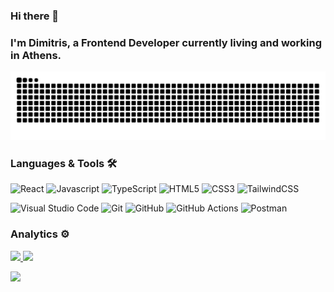 ### Hi there 👋

### I'm Dimitris, a Frontend Developer currently living and working in Athens.

![Snake animation](https://github.com/GuillaumeFalourd/GuillaumeFalourd/blob/output/github-contribution-grid-snake.svg)

### Languages & Tools 🛠
![React](https://img.shields.io/badge/-React-05122A?style=flat&logo=react)
![Javascript](https://img.shields.io/badge/-JavaScript-05122A?style=flat&logo=javascript)
![TypeScript](https://img.shields.io/badge/-TypeScript-05122A?style=flat&logo=TypeScript)
![HTML5](https://img.shields.io/badge/-HTML5-05122A?style=flat&logo=HTML5)
![CSS3](https://img.shields.io/badge/-CSS3-05122A?style=flat&logo=CSS3)
![TailwindCSS](https://img.shields.io/badge/-TailwindCSS-05122A?style=flat&logo=TailwindCSS)

![Visual Studio Code](https://img.shields.io/badge/-Visual%20Studio%20Code-05122A?style=flat&logo=visual-studio-code&logoColor=007ACC) 
![Git](https://img.shields.io/badge/-Git-05122A?style=flat&logo=git) ![GitHub](https://img.shields.io/badge/-GitHub-05122A?style=flat&logo=github) ![GitHub Actions](https://img.shields.io/badge/GitHub%20Actions%20-05122A?style=flat&logo=github-actions&logoColor=white)
![Postman](https://img.shields.io/badge/-Postman-05122A?style=flat&logo=postman)
### Analytics ⚙️
  

  
<p align="left">
<a href="https://github.com/Dmakrakis">
  <img height="180em" src="https://github-readme-stats.vercel.app/api/?username=Dmakrakis&count_private=true&show_icons=true"/>
  <img height="180em" src="https://github-readme-stats.vercel.app/api/top-langs/?username=Dmakrakis&layout=compact&langs_count=8&hide=HCL"/>
</p>
</a>

<p align="left">
  <img height="180em" src="https://github-readme-streak-stats.herokuapp.com/?user=Dmakrakis" />
</p>  

